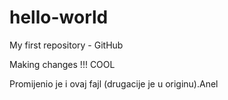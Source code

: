 hello-world
===========

My first repository - GitHub

Making changes !!! COOL 

Promijenio je i ovaj fajl (drugacije je u originu).Anel